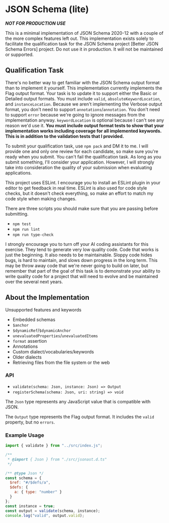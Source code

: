 # JSON Schema (lite)

**_NOT FOR PRODUCTION USE_**

This is a minimal implementation of JSON Schema 2020-12 with a couple of the
more complex features left out. This implementation exists solely to facilitate
the qualification task for the JSON Schema project [Better JSON Schema
Errors] project. Do not
use it in production. It will not be maintained or supported.

## Qualification Task

There's no better way to get familiar with the JSON Schema output format than to
implement it yourself. This implementation currently implements the Flag output
format. Your task is to update it to support either the Basic or Detailed output
formats. You must include `valid`, `absoluteKeywordLocation`, and
`instanceLocation`. Because we aren't implementing the Verbose output format,
you don't need to support `annotations`/`annotation`. You don't need to support
`error` because we're going to ignore messages from the implementation anyway.
`keywordLocation` is optional because I can't see any reason we'd use it. **You
must include output format tests to show that your implementation works
including coverage for all implemented keywords. This is in addition to the
validation tests that I provided.**

To submit your qualification task, use `npm pack` and DM it to me. I will
provide one and only one review for each candidate, so make sure you're ready
when you submit. You can't fail the qualification task. As long as you submit
something, I'll consider your application. However, I will strongly take into
consideration the quality of your submission when evaluating applications.

This project uses ESLint. I encourage you to install an ESLint plugin in your
editor to get feedback in real time. ESLint is also used for code style checks,
but it doesn't check everything, so make an effort to match my code style when
making changes.

There are three scripts you should make sure that you are passing before
submitting.

- `npm test`
- `npm run lint`
- `npm run type-check`

I strongly encourage you to turn off your AI coding assistants for this
exercise. They tend to generate very low quality code. Code that works is just
the beginning. It also needs to be maintainable. Sloppy code hides bugs, is hard
to maintain, and slows down progress in the long term. This may be throw away
code that we're never going to build on later, but remember that part of the
goal of this task is to demonstrate your ability to write quality code for a
project that will need to evolve and be maintained over the several next years.

## About the Implementation

Unsupported features and keywords
- Embedded schemas
- `$anchor`
- `$dynamicRef`/`$dynamicAnchor`
- `unevaluatedProperties`/`unevaluatedItems`
- `format` assertion
- Annotations
- Custom dialect/vocabularies/keywords
- Older dialects
- Retrieving files from the file system or the web

### API

* `validate(schema: Json, instance: Json) => Output`
* `registerSchema(schema: Json, uri: string) => void`

The `Json` type represents any JavaScript value that is compatible with JSON.

The `Output` type represents the Flag output format. It includes the `valid`
property, but no `errors`.

### Example Usage

```javascript
import { validate } from "../src/index.js";

/**
 * @import { Json } from "./src/jsonast.d.ts"
 */

/** @type Json */
const schema = {
  $ref: "#/$defs/a",
  $defs: {
    a: { type: "number" }
  }
};
const instance = true;
const output = validate(schema, instance);
console.log("valid", output.valid);
```
